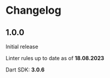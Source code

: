 # Changelog

## 1.0.0

Initial release

Linter rules up to date as of **18.08.2023**

Dart SDK: **3.0.6**
